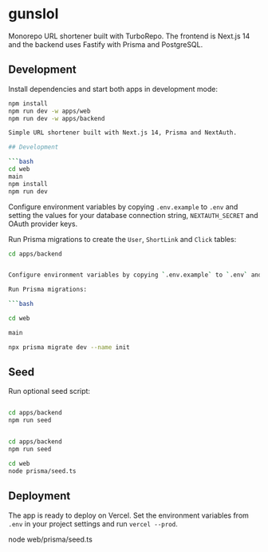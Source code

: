 # gunslol


Monorepo URL shortener built with TurboRepo. The frontend is Next.js 14 and the
backend uses Fastify with Prisma and PostgreSQL.

## Development

Install dependencies and start both apps in development mode:

```bash
npm install
npm run dev -w apps/web
npm run dev -w apps/backend

Simple URL shortener built with Next.js 14, Prisma and NextAuth.

## Development

```bash
cd web
main
npm install
npm run dev

```

Configure environment variables by copying `.env.example` to `.env` and setting the values for your database connection string, `NEXTAUTH_SECRET` and OAuth provider keys.

Run Prisma migrations to create the `User`, `ShortLink` and `Click` tables:

```bash
cd apps/backend


Configure environment variables by copying `.env.example` to `.env` and providing your database connection string and `NEXTAUTH_SECRET`.

Run Prisma migrations:

```bash

cd web

main

npx prisma migrate dev --name init
```

## Seed

Run optional seed script:

```bash

cd apps/backend
npm run seed


cd apps/backend
npm run seed

cd web
node prisma/seed.ts

```

## Deployment

The app is ready to deploy on Vercel. Set the environment variables from `.env` in your project settings and run `vercel --prod`.




node web/prisma/seed.ts


